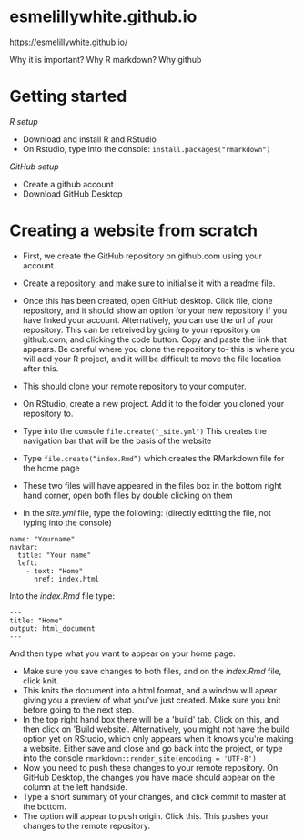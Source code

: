 # esmelillywhite.github.io

https://esmelillywhite.github.io/

Why it is important? Why R markdown? Why github


# Getting started

*R setup*

* Download and install R and RStudio
* On Rstudio, type into the console:
`install.packages("rmarkdown")`

*GitHub setup*

* Create a github account
* Download GitHub Desktop

# Creating a website from scratch

* First, we create the GitHub repository on github.com using your account.
* Create a repository, and make sure to initialise it with a readme file.
* Once this has been created, open GitHub desktop. Click file, clone repository, and it should show an option for your new repository if you have linked your account. Alternatively, you can use the url of your repository. This can be retreived by going to your repository on github.com, and clicking the code button. Copy and paste the link that appears. Be careful where you clone the repository to- this is where you will add your R project, and it will be difficult to move the file location after this. 
* This should clone your remote repository to your computer. 

* On RStudio, create a new project. Add it to the folder you cloned your repository to. 
* Type into the console `file.create("_site.yml")` This creates the navigation bar that will be the basis of the website
* Type `file.create(“index.Rmd”)` which creates the RMarkdown file for the home page
* These two files will have appeared in the files box in the bottom right hand corner, open both files by double clicking on them
* In the _site.yml_ file, type the following: (directly editting the file, not typing into the console)

```
name: "Yourname"
navbar:
  title: "Your name"
  left:
    - text: "Home"
      href: index.html
```
Into the _index.Rmd_ file type:

```
---
title: "Home"
output: html_document
---
```
And then type what you want to appear on your home page. 
* Make sure you save changes to both files, and on the _index.Rmd_ file, click knit.
* This knits the document into a html format, and a window will apear giving you a preview of what you've just created. Make sure you knit before going to the next step.
* In the top right hand box there will be a 'build' tab. Click on this, and then click on 'Build website'. Alternatively, you might not have the build option yet on RStudio, which only appears when it knows you're making a website. Either save and close and go back into the project, or type into the console ``` rmarkdown::render_site(encoding = 'UTF-8') ```
* Now you need to push these changes to your remote repository. On GitHub Desktop, the changes you have made should appear on the column at the left handside.
* Type a short summary of your changes, and click commit to master at the bottom.
* The option will appear to push origin. Click this. This pushes your changes to the remote repository.
